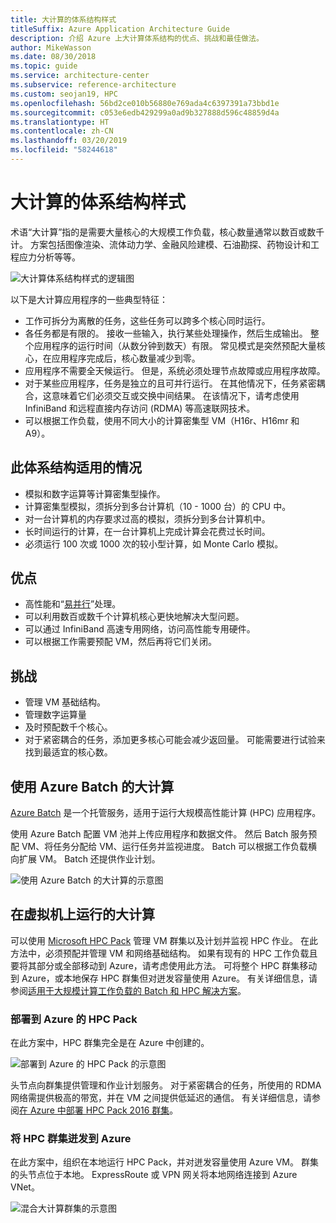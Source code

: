 ```yaml
---
title: 大计算的体系结构样式
titleSuffix: Azure Application Architecture Guide
description: 介绍 Azure 上大计算体系结构的优点、挑战和最佳做法。
author: MikeWasson
ms.date: 08/30/2018
ms.topic: guide
ms.service: architecture-center
ms.subservice: reference-architecture
ms.custom: seojan19, HPC
ms.openlocfilehash: 56bd2ce010b56880e769ada4c6397391a73bbd1e
ms.sourcegitcommit: c053e6edb429299a0ad9b327888d596c48859d4a
ms.translationtype: HT
ms.contentlocale: zh-CN
ms.lasthandoff: 03/20/2019
ms.locfileid: "58244618"
---
```

# <a name="big-compute-architecture-style"></a>大计算的体系结构样式

术语“大计算”指的是需要大量核心的大规模工作负载，核心数量通常以数百或数千计。 方案包括图像渲染、流体动力学、金融风险建模、石油勘探、药物设计和工程应力分析等等。

![大计算体系结构样式的逻辑图](./images/big-compute-logical.png)

以下是大计算应用程序的一些典型特征：

- 工作可拆分为离散的任务，这些任务可以跨多个核心同时运行。
- 各任务都是有限的。 接收一些输入，执行某些处理操作，然后生成输出。 整个应用程序的运行时间（从数分钟到数天）有限。 常见模式是突然预配大量核心，在应用程序完成后，核心数量减少到零。
- 应用程序不需要全天候运行。 但是，系统必须处理节点故障或应用程序故障。
- 对于某些应用程序，任务是独立的且可并行运行。 在其他情况下，任务紧密耦合，这意味着它们必须交互或交换中间结果。 在该情况下，请考虑使用 InfiniBand 和远程直接内存访问 (RDMA) 等高速联网技术。
- 可以根据工作负载，使用不同大小的计算密集型 VM（H16r、H16mr 和 A9）。

## <a name="when-to-use-this-architecture"></a>此体系结构适用的情况

- 模拟和数字运算等计算密集型操作。
- 计算密集型模拟，须拆分到多台计算机（10 - 1000 台）的 CPU 中。
- 对一台计算机的内存要求过高的模拟，须拆分到多台计算机中。
- 长时间运行的计算，在一台计算机上完成计算会花费过长时间。
- 必须运行 100 次或 1000 次的较小型计算，如 Monte Carlo 模拟。

## <a name="benefits"></a>优点

- 高性能和“[易并行][embarrassingly-parallel]”处理。
- 可以利用数百或数千个计算机核心更快地解决大型问题。
- 可以通过 InfiniBand 高速专用网络，访问高性能专用硬件。
- 可以根据工作需要预配 VM，然后再将它们关闭。

## <a name="challenges"></a>挑战

- 管理 VM 基础结构。
- 管理数字运算量
- 及时预配数千个核心。
- 对于紧密耦合的任务，添加更多核心可能会减少返回量。 可能需要进行试验来找到最适宜的核心数。

## <a name="big-compute-using-azure-batch"></a>使用 Azure Batch 的大计算

[Azure Batch][batch] 是一个托管服务，适用于运行大规模高性能计算 (HPC) 应用程序。

使用 Azure Batch 配置 VM 池并上传应用程序和数据文件。 然后 Batch 服务预配 VM、将任务分配给 VM、运行任务并监视进度。 Batch 可以根据工作负载横向扩展 VM。 Batch 还提供作业计划。

![使用 Azure Batch 的大计算的示意图](./images/big-compute-batch.png)

## <a name="big-compute-running-on-virtual-machines"></a>在虚拟机上运行的大计算

可以使用 [Microsoft HPC Pack][hpc-pack] 管理 VM 群集以及计划并监视 HPC 作业。 在此方法中，必须预配并管理 VM 和网络基础结构。 如果有现有的 HPC 工作负载且要将其部分或全部移动到 Azure，请考虑使用此方法。 可将整个 HPC 群集移动到 Azure，或本地保存 HPC 群集但对迸发容量使用 Azure。 有关详细信息，请参阅[适用于大规模计算工作负载的 Batch 和 HPC 解决方案][batch-hpc-solutions]。

### <a name="hpc-pack-deployed-to-azure"></a>部署到 Azure 的 HPC Pack

在此方案中，HPC 群集完全是在 Azure 中创建的。

![部署到 Azure 的 HPC Pack 的示意图](./images/big-compute-iaas.png)

头节点向群集提供管理和作业计划服务。 对于紧密耦合的任务，所使用的 RDMA 网络需提供极高的带宽，并在 VM 之间提供低延迟的通信。 有关详细信息，请参阅[在 Azure 中部署 HPC Pack 2016 群集][deploy-hpc-azure]。

### <a name="burst-an-hpc-cluster-to-azure"></a>将 HPC 群集迸发到 Azure

在此方案中，组织在本地运行 HPC Pack，并对迸发容量使用 Azure VM。 群集的头节点位于本地。 ExpressRoute 或 VPN 网关将本地网络连接到 Azure VNet。

![混合大计算群集的示意图](./images/big-compute-hybrid.png)

<!-- links -->

[batch]: /azure/batch/
[batch-hpc-solutions]: /azure/batch/batch-hpc-solutions
[deploy-hpc-azure]: /azure/virtual-machines/windows/hpcpack-2016-cluster
[embarrassingly-parallel]: https://en.wikipedia.org/wiki/Embarrassingly_parallel
[hpc-pack]: https://technet.microsoft.com/library/cc514029

